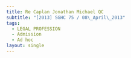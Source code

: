 ```yaml
---
title: Re Caplan Jonathan Michael QC
subtitle: "[2013] SGHC 75 / 08\_April\_2013"
tags:
  - LEGAL PROFESSION
  - Admission
  - Ad hoc
layout: single
---
```


